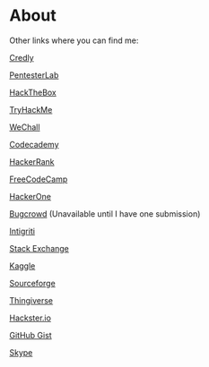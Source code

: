 # About


Other links where you can find me:

[Credly](https://www.credly.com/users/skorvin/badges)

[PentesterLab](https://pentesterlab.com/profile/skorvin)

[HackTheBox](https://www.hackthebox.eu/profile/178492)

[TryHackMe](https://tryhackme.com/p/skorvin)

[WeChall](https://www.wechall.net/profile/skorvin)

[Codecademy](https://www.codecademy.com/profiles/skorvin)

[HackerRank](https://www.hackerrank.com/skorvin?hr_r:1)

[FreeCodeCamp](https://www.freecodecamp.com/skorvin)

[HackerOne](https://hackerone.com/skorvin)

[Bugcrowd](https://bugcrowd.com/skorvin) (Unavailable until I have one submission)

[Intigriti](https://app.intigriti.com/researcher/profile/skorvin)

[Stack Exchange](https://stackexchange.com/users/16594105/steven-korvin?tab:accounts)

[Kaggle](https://www.kaggle.com/stevenkorvin)

[Sourceforge](https://sourceforge.net/u/skorvin/profile)

[Thingiverse](https://thingiverse.com/skorvin)

[Hackster.io](https://hackster.io/skorvin)

[GitHub Gist](https://gist.github.com/sjkorvin)

[Skype](skype:stevenkorvin)
